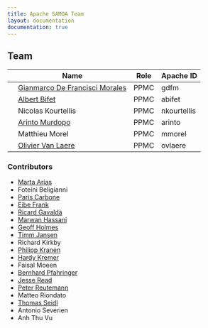 ```yaml
---
title: Apache SAMOA Team
layout: documentation
documentation: true
---
```

## Team

<table class="table table-striped">
	<thead>
		<th class="text-center"></th>
		<th class="text-center">Name</th>
		<th class="text-center">Role</th>
		<th class="text-center">Apache ID</th>
	</thead>
	<tr>
		<td class="text-center"></td>
		<td class="text-center"><a href="http://gdfm.me/">Gianmarco De Francisci Morales</a></td>
		<td class="text-center">PPMC</td>
		<td class="text-center">gdfm</td>
	</tr>
	<tr>
		<td class="text-center"></td>
		<td class="text-center"><a href="http://www.albertbifet.com">Albert Bifet</a></td>
		<td class="text-center">PPMC</td>
		<td class="text-center">abifet</td>
	</tr>	
	<tr>
		<td class="text-center"></td>
		<td class="text-center">Nicolas Kourtellis</td>
		<td class="text-center">PPMC</td>
		<td class="text-center">nkourtellis</td>
	</tr>
	<tr>
		<td class="text-center"></td>
		<td class="text-center"><a href="http://www.otnira.com">Arinto Murdopo</a></td>
		<td class="text-center">PPMC</td>
		<td class="text-center">arinto</td>
	</tr>
	<tr>
		<td class="text-center"></td>
		<td class="text-center">Matthieu Morel</td>
		<td class="text-center">PPMC</td>
		<td class="text-center">mmorel</td>
	</tr>
	<tr>
		<td class="text-center"></td>
		<td class="text-center"><a href="http://www.van-laere.net">Olivier Van Laere</a></td>
		<td class="text-center">PPMC</td>
		<td class="text-center">ovlaere</td>
	</tr>
</table>



### Contributors
<ul>
<li><a href="http://www.lsi.upc.edu/~marias/">Marta Arias</a></li>
<li>Foteini Beligianni</li>
<li><a href="https://www.kth.se/profile/parisc/">Paris Carbone</a></li>
<li><a href="http://www.cms.waikato.ac.nz/~eibe">Eibe Frank</a></li>
<li><a href="http://www.lsi.upc.edu/~gavalda/">Ricard Gavaldà</a></li>
<li><a href="http://dme.rwth-aachen.de/de/team/hassani">Marwan Hassani</a></li>
<li><a href="http://www.scms.waikato.ac.nz/genquery.php?linklist=SCMS&amp;linktype=folder&amp;linkname=The_Dean-0">Geoff Holmes</a></li>
<li><a href="http://dme.rwth-aachen.de/de/team/jansen">Timm Jansen</a></li>
<li>Richard Kirkby</li>
<li><a href="http://dme.rwth-aachen.de/de/team/kranen">Philipp Kranen</a></li>
<li><a href="http://dme.rwth-aachen.de/de/team/kremer">Hardy Kremer</a></li>
<li>Faisal Moeen</li>
<li><a href="http://www.cms.waikato.ac.nz/~bernhard">Bernhard Pfahringer</a></li>
<li><a href="http://users.ics.aalto.fi/jesse/">Jesse Read</a></li>
<li><a href="http://www.cs.waikato.ac.nz/~fracpete">Peter Reutemann</a></li>
<li>Matteo Riondato</li>
<li><a href="http://dme.rwth-aachen.de/de/team/seidl">Thomas Seidl</a></li>
<li>Antonio Severien</li>
<li>Anh Thu Vu</li>

</ul>
